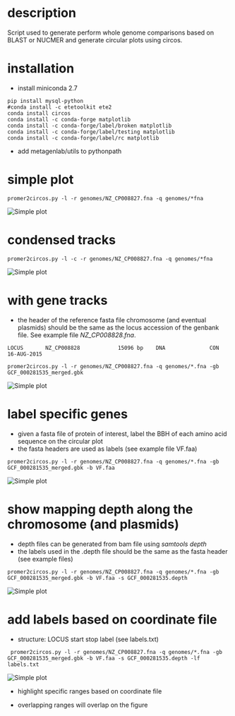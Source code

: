 
# description

Script used to generate perform whole genome comparisons based on BLAST or NUCMER and generate circular plots using circos.

# installation

- install miniconda 2.7

```
pip install mysql-python
#conda install -c etetoolkit ete2
conda install circos
conda install -c conda-forge matplotlib
conda install -c conda-forge/label/broken matplotlib
conda install -c conda-forge/label/testing matplotlib
conda install -c conda-forge/label/rc matplotlib
```

- add metagenlab/utils to pythonpath


# simple plot

```promer2circos.py -l -r genomes/NZ_CP008827.fna -q genomes/*fna```

![Simple plot](examples/images/nucmer2circos_simple.png)

# condensed tracks

```promer2circos.py -l -c -r genomes/NZ_CP008827.fna -q genomes/*fna```

![Simple plot](examples/images/nucmer2circos_condensed.png)

# with gene tracks

- the header of the reference fasta file chromosome (and eventual plasmids) should be the same as the locus accession of the genbank file. See example file *NZ_CP008828.fna*.

```LOCUS       NZ_CP008828            15096 bp    DNA              CON 16-AUG-2015```

```promer2circos.py -l -r genomes/NZ_CP008827.fna -q genomes/*.fna -gb GCF_000281535_merged.gbk```

![Simple plot](examples/images/nucmer2circos_gene_tracks.png)

# label specific genes

- given a fasta file of protein of interest, label the BBH of each amino acid sequence on the circular plot
- the fasta headers are used as labels (see example file VF.faa)

``` promer2circos.py -l -r genomes/NZ_CP008827.fna -q genomes/*.fna -gb GCF_000281535_merged.gbk -b VF.faa ```

![Simple plot](examples/images/nucmer2circos_labels.png)

# show mapping depth along the chromosome (and plasmids)

- depth files can be generated from bam file using *samtools depth*
- the labels used in the .depth file should be the same as the fasta header (see example files) 

``` promer2circos.py -l -r genomes/NZ_CP008827.fna -q genomes/*.fna -gb GCF_000281535_merged.gbk -b VF.faa -s GCF_000281535.depth ```

![Simple plot](examples/images/nucmer2circos_depth.png)

# add labels based on coordinate file

- structure: LOCUS start stop label (see labels.txt)

``` promer2circos.py -l -r genomes/NZ_CP008827.fna -q genomes/*.fna -gb GCF_000281535_merged.gbk -b VF.faa -s GCF_000281535.depth -lf labels.txt```

![Simple plot](examples/images/nucmer2circos_simple.png)

* highlight specific ranges based on coordinate file

- overlapping ranges will overlap on the figure







